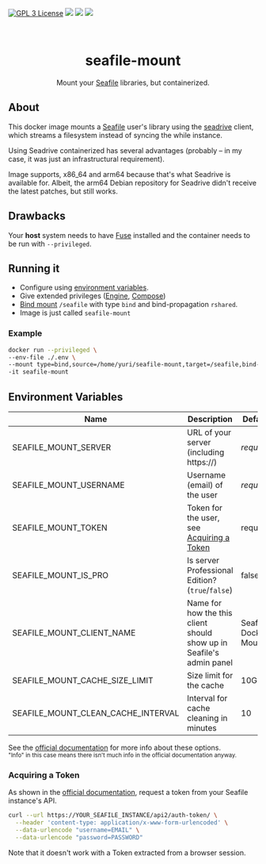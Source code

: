 [![GPL 3 License](https://img.shields.io/github/license/yuri-becker/seafile-mount?style=for-the-badge&logo=gnu&logoColor=white
)](https://github.com/yuri-becker/seafile-mount/blob/main/LICENSE.,d)
[![](https://img.shields.io/docker/pulls/yuribecker/seafile-mount?style=for-the-badge&logo=docker&logoColor=white
)](https://hub.docker.com/r/yuribecker/seafile-mount)
[![](https://img.shields.io/docker/v/yuribecker/seafile-mount?style=for-the-badge&logo=docker&label=Version%20(arm64)&arch=arm64&logoColor=white
)](https://hub.docker.com/r/yuribecker/seafile-mount)
[![](https://img.shields.io/docker/v/yuribecker/seafile-mount?style=for-the-badge&logo=docker&label=Version%20(amd64)&arch=amd64&logoColor=white
)](https://hub.docker.com/r/yuribecker/seafile-mount)

<br />
<div align="center">

  <h1 align="center"><strong>seafile-mount</strong></h1>

  <p align="center">
    Mount your <a href="https://www.seafile.com/en/home/">Seafile</a> libraries, but containerized.
  </p>
</div>

## About

This docker image mounts a [Seafile](https://www.seafile.com/en/home/) user's library using the [seadrive](https://help.seafile.com/drive_client/drive_client_for_linux/) client, which streams a filesystem instead of syncing the while instance.

Using Seadrive containerized has several advantages (probably – in my case, it was just an infrastructural requirement).

Image supports, x86_64 and arm64 because that's what Seadrive is available for. Albeit, the arm64 Debian repository for Seadrive didn't receive the latest patches, but still works.


## Drawbacks

Your **host** system needs to have [Fuse](https://github.com/libfuse/libfuse) installed and the container needs to be run with `--privileged`.

## Running it

* Configure using [environment variables](#environment-variables).
* Give extended privileges ([Engine](https://docs.docker.com/engine/reference/run/#runtime-privilege-and-linux-capabilities), [Compose](https://docs.docker.com/compose/compose-file/05-services/#privileged))
* [Bind mount](https://docs.docker.com/storage/bind-mounts/#use-a-bind-mount-with-compose) `/seafile` with type `bind` and bind-propagation `rshared`.
* Image is just called `seafile-mount`

### Example

```sh
docker run --privileged \
--env-file ./.env \
--mount type=bind,source=/home/yuri/seafile-mount,target=/seafile,bind-propagation=rshared \
-it seafile-mount
```


## Environment Variables

| Name                               | Description                                                          | Default              |
|------------------------------------|----------------------------------------------------------------------|----------------------|
| SEAFILE_MOUNT_SERVER               | URL of your server (including https://)                              | *required*           |
| SEAFILE_MOUNT_USERNAME             | Username (email) of the user                                         | *required*           |
| SEAFILE_MOUNT_TOKEN                | Token for the user, see [Acquiring a Token](#acquiring-a-token)      | required             |
| SEAFILE_MOUNT_IS_PRO               | Is server Professional Edition? (`true`/`false`)                     | false                |
| SEAFILE_MOUNT_CLIENT_NAME          | Name for how the this client should show up in Seafile's admin panel | Seafile Docker Mount |
| SEAFILE_MOUNT_CACHE_SIZE_LIMIT     | Size limit for the cache                                             | 10GB                 |
| SEAFILE_MOUNT_CLEAN_CACHE_INTERVAL | Interval for cache cleaning in minutes                               | 10                   |

See
the [official documentation](https://help.seafile.com/drive_client/drive_client_for_linux/#running-seadrive-without-gui)
for more info about these options.<br/>
<sub>"Info" in this case means there isn't much info in the official documentation anyway.</sub>

### Acquiring a Token

As shown in the [official documentation](https://help.seafile.com/drive_client/drive_client_for_linux/#running-seadrive-without-gui), request a token from your Seafile instance's API.

```sh
curl --url https://YOUR_SEAFILE_INSTANCE/api2/auth-token/ \
  --header 'content-type: application/x-www-form-urlencoded' \
  --data-urlencode "username=EMAIL" \
  --data-urlencode "password=PASSWORD"
```

Note that it doesn't work with a Token extracted from a browser session.

